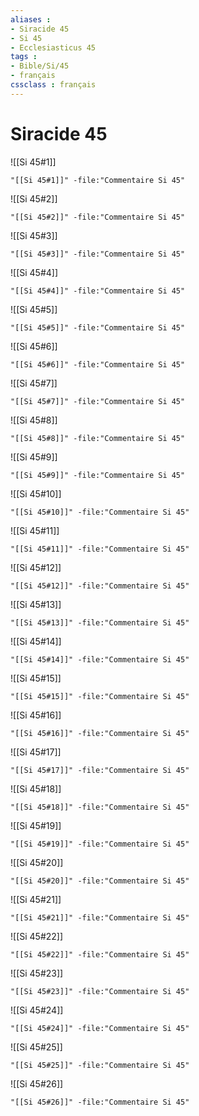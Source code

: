 ```yaml
---
aliases : 
- Siracide 45
- Si 45
- Ecclesiasticus 45
tags : 
- Bible/Si/45
- français
cssclass : français
---
```


# Siracide 45

![[Si 45#1]]

```query
"[[Si 45#1]]" -file:"Commentaire Si 45"
```

![[Si 45#2]]

```query
"[[Si 45#2]]" -file:"Commentaire Si 45"
```

![[Si 45#3]]

```query
"[[Si 45#3]]" -file:"Commentaire Si 45"
```

![[Si 45#4]]

```query
"[[Si 45#4]]" -file:"Commentaire Si 45"
```

![[Si 45#5]]

```query
"[[Si 45#5]]" -file:"Commentaire Si 45"
```

![[Si 45#6]]

```query
"[[Si 45#6]]" -file:"Commentaire Si 45"
```

![[Si 45#7]]

```query
"[[Si 45#7]]" -file:"Commentaire Si 45"
```

![[Si 45#8]]

```query
"[[Si 45#8]]" -file:"Commentaire Si 45"
```

![[Si 45#9]]

```query
"[[Si 45#9]]" -file:"Commentaire Si 45"
```

![[Si 45#10]]

```query
"[[Si 45#10]]" -file:"Commentaire Si 45"
```

![[Si 45#11]]

```query
"[[Si 45#11]]" -file:"Commentaire Si 45"
```

![[Si 45#12]]

```query
"[[Si 45#12]]" -file:"Commentaire Si 45"
```

![[Si 45#13]]

```query
"[[Si 45#13]]" -file:"Commentaire Si 45"
```

![[Si 45#14]]

```query
"[[Si 45#14]]" -file:"Commentaire Si 45"
```

![[Si 45#15]]

```query
"[[Si 45#15]]" -file:"Commentaire Si 45"
```

![[Si 45#16]]

```query
"[[Si 45#16]]" -file:"Commentaire Si 45"
```

![[Si 45#17]]

```query
"[[Si 45#17]]" -file:"Commentaire Si 45"
```

![[Si 45#18]]

```query
"[[Si 45#18]]" -file:"Commentaire Si 45"
```

![[Si 45#19]]

```query
"[[Si 45#19]]" -file:"Commentaire Si 45"
```

![[Si 45#20]]

```query
"[[Si 45#20]]" -file:"Commentaire Si 45"
```

![[Si 45#21]]

```query
"[[Si 45#21]]" -file:"Commentaire Si 45"
```

![[Si 45#22]]

```query
"[[Si 45#22]]" -file:"Commentaire Si 45"
```

![[Si 45#23]]

```query
"[[Si 45#23]]" -file:"Commentaire Si 45"
```

![[Si 45#24]]

```query
"[[Si 45#24]]" -file:"Commentaire Si 45"
```

![[Si 45#25]]

```query
"[[Si 45#25]]" -file:"Commentaire Si 45"
```

![[Si 45#26]]

```query
"[[Si 45#26]]" -file:"Commentaire Si 45"
```

